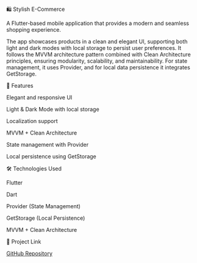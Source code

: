 🛍️ Stylish E-Commerce

A Flutter-based mobile application that provides a modern and seamless shopping experience.

The app showcases products in a clean and elegant UI, supporting both light and dark modes with local storage to persist user preferences.
It follows the MVVM architecture pattern combined with Clean Architecture principles, ensuring modularity, scalability, and maintainability.
For state management, it uses Provider, and for local data persistence it integrates GetStorage.

🚀 Features

Elegant and responsive UI

Light & Dark Mode with local storage

Localization support

MVVM + Clean Architecture

State management with Provider

Local persistence using GetStorage

🛠️ Technologies Used

Flutter

Dart

Provider (State Management)

GetStorage (Local Persistence)

MVVM + Clean Architecture

🔗 Project Link

[GitHub Repository](https://github.com/mariam280/stylish_e_commerce)

